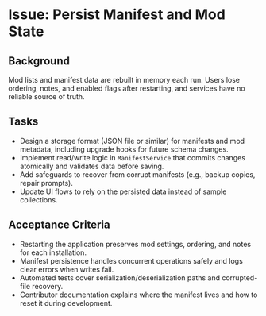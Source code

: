 # Issue: Persist Manifest and Mod State

## Background
Mod lists and manifest data are rebuilt in memory each run. Users lose ordering, notes, and enabled flags after restarting, and services have no reliable source of truth.

## Tasks
- Design a storage format (JSON file or similar) for manifests and mod metadata, including upgrade hooks for future schema changes.
- Implement read/write logic in `ManifestService` that commits changes atomically and validates data before saving.
- Add safeguards to recover from corrupt manifests (e.g., backup copies, repair prompts).
- Update UI flows to rely on the persisted data instead of sample collections.

## Acceptance Criteria
- Restarting the application preserves mod settings, ordering, and notes for each installation.
- Manifest persistence handles concurrent operations safely and logs clear errors when writes fail.
- Automated tests cover serialization/deserialization paths and corrupted-file recovery.
- Contributor documentation explains where the manifest lives and how to reset it during development.
